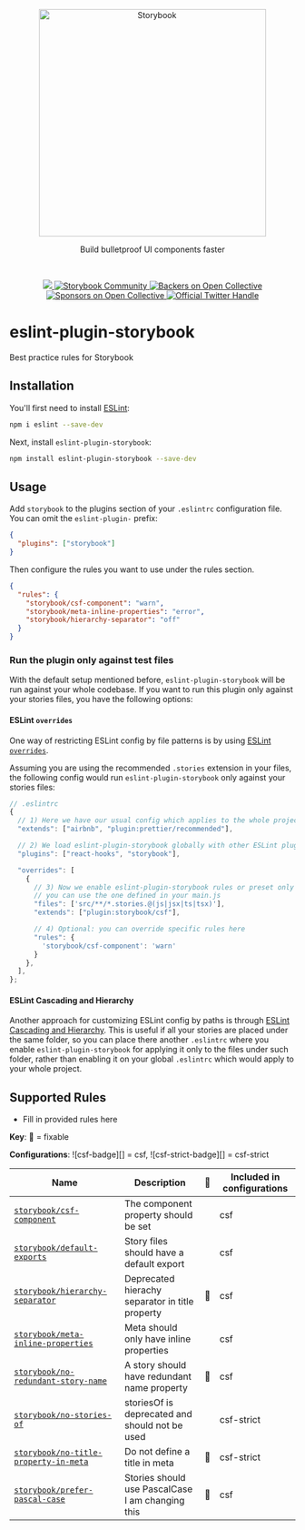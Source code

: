 <p align="center">
  <a href="https://storybook.js.org/">
    <img src="https://user-images.githubusercontent.com/321738/63501763-88dbf600-c4cc-11e9-96cd-94adadc2fd72.png" alt="Storybook" width="400" />
  </a>
</p>

<p align="center">Build bulletproof UI components faster</p>

<br/>

<p align="center">
  <a href="https://discord.gg/storybook">
    <img src="https://img.shields.io/badge/discord-join-7289DA.svg?logo=discord&longCache=true&style=flat" />
  </a>
  <a href="https://storybook.js.org/community/">
    <img src="https://img.shields.io/badge/community-join-4BC424.svg" alt="Storybook Community" />
  </a>
  <a href="#backers">
    <img src="https://opencollective.com/storybook/backers/badge.svg" alt="Backers on Open Collective" />
  </a>
  <a href="#sponsors">
    <img src="https://opencollective.com/storybook/sponsors/badge.svg" alt="Sponsors on Open Collective" />
  </a>
  <a href="https://twitter.com/intent/follow?screen_name=storybookjs">
    <img src="https://badgen.net/twitter/follow/storybookjs?icon=twitter&label=%40storybookjs" alt="Official Twitter Handle" />
  </a>
</p>

# eslint-plugin-storybook

Best practice rules for Storybook

## Installation

You'll first need to install [ESLint](https://eslint.org/):

```sh
npm i eslint --save-dev
```

Next, install `eslint-plugin-storybook`:

```sh
npm install eslint-plugin-storybook --save-dev
```

## Usage

Add `storybook` to the plugins section of your `.eslintrc` configuration file. You can omit the `eslint-plugin-` prefix:

```json
{
  "plugins": ["storybook"]
}
```

Then configure the rules you want to use under the rules section.

```json
{
  "rules": {
    "storybook/csf-component": "warn",
    "storybook/meta-inline-properties": "error",
    "storybook/hierarchy-separator": "off"
  }
}
```

### Run the plugin only against test files

With the default setup mentioned before, `eslint-plugin-storybook` will be run against your whole codebase. If you want to run this plugin only against your stories files, you have the following options:

#### ESLint `overrides`

One way of restricting ESLint config by file patterns is by using [ESLint `overrides`](https://eslint.org/docs/user-guide/configuring/configuration-files#configuration-based-on-glob-patterns).

Assuming you are using the recommended `.stories` extension in your files, the following config would run `eslint-plugin-storybook` only against your stories files:

```javascript
// .eslintrc
{
  // 1) Here we have our usual config which applies to the whole project, so we don't put storybook preset here.
  "extends": ["airbnb", "plugin:prettier/recommended"],

  // 2) We load eslint-plugin-storybook globally with other ESLint plugins.
  "plugins": ["react-hooks", "storybook"],

  "overrides": [
    {
      // 3) Now we enable eslint-plugin-storybook rules or preset only for matching files!
      // you can use the one defined in your main.js
      "files": ['src/**/*.stories.@(js|jsx|ts|tsx)'],
      "extends": ["plugin:storybook/csf"],

      // 4) Optional: you can override specific rules here
      "rules": {
        'storybook/csf-component': 'warn'
      }
    },
  ],
};
```

#### ESLint Cascading and Hierarchy

Another approach for customizing ESLint config by paths is through [ESLint Cascading and Hierarchy](https://eslint.org/docs/user-guide/configuring/configuration-files#cascading-and-hierarchy). This is useful if all your stories are placed under the same folder, so you can place there another `.eslintrc` where you enable `eslint-plugin-storybook` for applying it only to the files under such folder, rather than enabling it on your global `.eslintrc` which would apply to your whole project.

## Supported Rules

- Fill in provided rules here

<!-- RULES-LIST:START -->

**Key**: 🔧 = fixable

**Configurations**: ![csf-badge][] = csf, ![csf-strict-badge][] = csf-strict

| Name                                                                               | Description                                      | 🔧  | Included in configurations |
| ---------------------------------------------------------------------------------- | ------------------------------------------------ | --- | -------------------------- |
| [`storybook/csf-component`](./docs/rules/csf-component.md)                         | The component property should be set             |     | csf                        |
| [`storybook/default-exports`](./docs/rules/default-exports.md)                     | Story files should have a default export         |     | csf                        |
| [`storybook/hierarchy-separator`](./docs/rules/hierarchy-separator.md)             | Deprecated hierachy separator in title property  | 🔧  | csf                        |
| [`storybook/meta-inline-properties`](./docs/rules/meta-inline-properties.md)       | Meta should only have inline properties          |     | csf                        |
| [`storybook/no-redundant-story-name`](./docs/rules/no-redundant-story-name.md)     | A story should have redundant name property      | 🔧  | csf                        |
| [`storybook/no-stories-of`](./docs/rules/no-stories-of.md)                         | storiesOf is deprecated and should not be used   |     | csf-strict                 |
| [`storybook/no-title-property-in-meta`](./docs/rules/no-title-property-in-meta.md) | Do not define a title in meta                    | 🔧  | csf-strict                 |
| [`storybook/prefer-pascal-case`](./docs/rules/prefer-pascal-case.md)               | Stories should use PascalCase I am changing this | 🔧  | csf                        |

<!-- RULES-LIST:END -->
